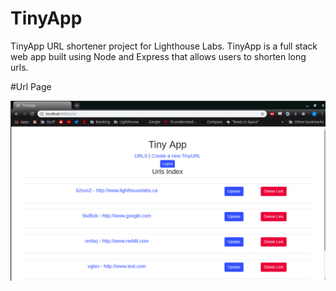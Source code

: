 # TinyApp
TinyApp URL shortener project for Lighthouse Labs.
TinyApp is a full stack web app built using Node and Express that allows users to shorten long urls. 

#Url Page

![screencap of url page](https://github.com/pmckeegan/TinyApp/blob/master/screencaps/tinyapp.png)


